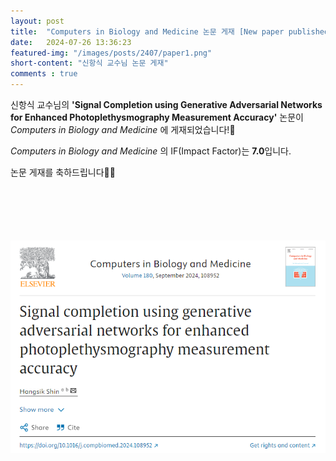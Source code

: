 ```yaml
---
layout: post 
title:  "Computers in Biology and Medicine 논문 게재 [New paper published]"
date:   2024-07-26 13:36:23
featured-img: "/images/posts/2407/paper1.png"
short-content: "신항식 교수님 논문 게재"
comments : true
---
```



신항식 교수님의 **'Signal Completion using Generative Adversarial Networks for Enhanced Photoplethysmography Measurement Accuracy'** 논문이 *Computers in Biology and Medicine* 에 게재되었습니다!🎊

*Computers in Biology and Medicine* 의 IF(Impact Factor)는 **7.0**입니다.


논문 게재를 축하드립니다🥳🎉

<br>

<span class="image featured"><img src="/images/posts/2407/paper2.png" alt="" style='height: 450px; object-fit: contain;'></span>



